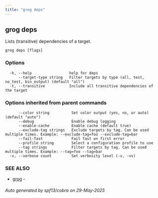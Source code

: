 ```yaml
---
title: "grog deps"
---
```

## grog deps

Lists (transitive) dependencies of a target.

```
grog deps [flags]
```

### Options

```
  -h, --help                 help for deps
      --target-type string   Filter targets by type (all, test, no_test, bin_output) (default "all")
  -t, --transitive           Include all transitive dependencies of the target
```

### Options inherited from parent commands

```
      --color string          Set color output (yes, no, or auto) (default "auto")
      --debug                 Enable debug logging
      --enable-cache          Enable cache (default true)
      --exclude-tag strings   Exclude targets by tag. Can be used multiple times. Example: --exclude-tag=foo --exclude-tag=bar
      --fail-fast             Fail fast on first error
      --profile string        Select a configuration profile to use
      --tag strings           Filter targets by tag. Can be used multiple times. Example: --tag=foo --tag=bar
  -v, --verbose count         Set verbosity level (-v, -vv)
```

### SEE ALSO

* [grog](/reference/cli/grog/)	 -

###### Auto generated by spf13/cobra on 29-May-2025
